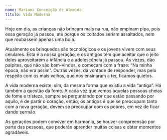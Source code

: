 ```yaml
---
nome: Mariana Conceição de Almeida
titulo: Vida Moderna
---
```


Hoje em dia, as crianças não brincam mais na rua, não empinam pipa, pois essa geração já passou, até porque os coitados seriam assaltados, nem que roubassem apenas uma bola.

Atualmente os brinquedos são tecnológicos e os jovens  vivem com seus celulares. Esta  é a nossa geração, e os antigos têm que aceitar que o jeito deles aproveitarem a infância e a adolescência já passou. Às vezes, dão palpites, que não são bem-vindos, e começam com a frase: “Na minha época, não era assim”. Outras vezes, dá vontade de responder, mas pelo respeito com os mais velhos, que nos ensinaram a ter, ficamos quietos.

A vida moderna existe, sim, da mesma forma que existiu a vida “antiga”. Há também a questão da fome. A cada vez que vemos aquelas pessoas cheias de fome e tristeza, sempre se perguntando por que estão passando por aquilo, é de partir o coração, então, os antigos é que se preocupam tanto com a nova geração, devem se preocupar com os pobres,  em vez de ficar dando sermão.

As gerações podem conviver em harmonia, se houver compreensão por parte das pessoas, que poderão aprender muitas coisas e obter momentos agradáveis.

